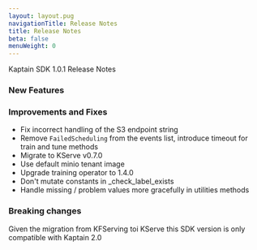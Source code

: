 ```yaml
---
layout: layout.pug
navigationTitle: Release Notes
title: Release Notes
beta: false
menuWeight: 0
---
```


Kaptain SDK 1.0.1 Release Notes

### New Features

### Improvements and Fixes
* Fix incorrect handling of the S3 endpoint string
* Remove `FailedScheduling` from the events list, introduce timeout for train and tune methods
* Migrate to KServe v0.7.0
* Use default minio tenant image
* Upgrade training operator to 1.4.0
* Don't mutate constants in _check_label_exists
* Handle missing / problem values more gracefully in utilities methods

### Breaking changes
Given the migration from KFServing toi KServe this SDK version is only compatible with Kaptain 2.0

[quick-start]: ../../../tutorials/sdk/quick-start
[image-builder]: ../../../tutorials/sdk/image-builder
